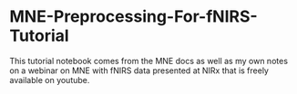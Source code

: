 # MNE-Preprocessing-For-fNIRS-Tutorial

This tutorial notebook comes from the MNE docs as well as my own notes on a webinar on MNE with fNIRS data presented at NIRx that is freely available on youtube.